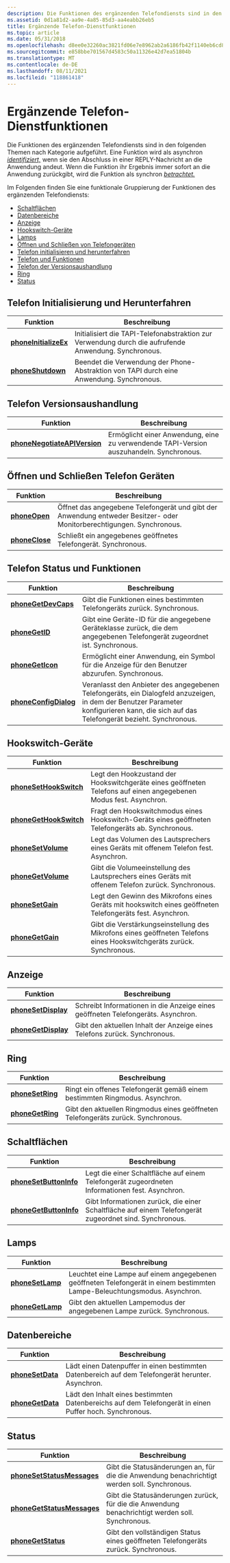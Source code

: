 ```yaml
---
description: Die Funktionen des ergänzenden Telefondiensts sind in den folgenden Themen nach Kategorie aufgeführt.
ms.assetid: 0d1a81d2-aa9e-4a85-85d3-aa4eabb26eb5
title: Ergänzende Telefon-Dienstfunktionen
ms.topic: article
ms.date: 05/31/2018
ms.openlocfilehash: d8ee0e32260ac3821fd06e7e8962ab2a6186fb42f1140eb6cd8f705709f2dfbd
ms.sourcegitcommit: e858bbe701567d4583c50a11326e42d7ea51804b
ms.translationtype: MT
ms.contentlocale: de-DE
ms.lasthandoff: 08/11/2021
ms.locfileid: "118861418"
---
```

# <a name="supplementary-phone-service-functions"></a>Ergänzende Telefon-Dienstfunktionen

Die Funktionen des ergänzenden Telefondiensts sind in den folgenden Themen nach Kategorie aufgeführt. Eine Funktion wird als asynchron [*identifiziert,*](a-tapgloss.md) wenn sie den Abschluss in einer REPLY-Nachricht an die Anwendung andeut. Wenn die Funktion ihr Ergebnis immer sofort an die Anwendung zurückgibt, wird die Funktion als synchron [*betrachtet.*](s-tapgloss.md)

Im Folgenden finden Sie eine funktionale Gruppierung der Funktionen des ergänzenden Telefondiensts:

-   [Schaltflächen](#buttons)
-   [Datenbereiche](#data-areas)
-   [Anzeige](#display)
-   [Hookswitch-Geräte](#hookswitch-devices)
-   [Lamps](#lamps)
-   [Öffnen und Schließen von Telefongeräten](#opening-and-closing-phone-devices)
-   [Telefon initialisieren und herunterfahren](#phone-initialization-and-shutdown)
-   [Telefon und Funktionen](#phone-status-and-capabilities)
-   [Telefon der Versionsaushandlung](#phone-version-negotiation)
-   [Ring](#ring)
-   [Status](#status)

## <a name="phone-initialization-and-shutdown"></a>Telefon Initialisierung und Herunterfahren



| Funktion                                       | Beschreibung                                                                          |
|------------------------------------------------|--------------------------------------------------------------------------------------|
| [**phoneInitializeEx**](/windows/desktop/api/Tapi/nf-tapi-phoneinitializeexa) | Initialisiert die TAPI-Telefonabstraktion zur Verwendung durch die aufrufende Anwendung. Synchronous. |
| [**phoneShutdown**](/windows/desktop/api/Tapi/nf-tapi-phoneshutdown)         | Beendet die Verwendung der Phone-Abstraktion von TAPI durch eine Anwendung. Synchronous.            |



 

## <a name="phone-version-negotiation"></a>Telefon Versionsaushandlung



| Funktion                                                     | Beschreibung                                                            |
|--------------------------------------------------------------|------------------------------------------------------------------------|
| [**phoneNegotiateAPIVersion**](/windows/desktop/api/Tapi/nf-tapi-phonenegotiateapiversion) | Ermöglicht einer Anwendung, eine zu verwendende TAPI-Version auszuhandeln. Synchronous. |



 

## <a name="opening-and-closing-phone-devices"></a>Öffnen und Schließen Telefon Geräten



| Funktion                         | Beschreibung                                                                                               |
|----------------------------------|-----------------------------------------------------------------------------------------------------------|
| [**phoneOpen**](/windows/desktop/api/Tapi/nf-tapi-phoneopen)   | Öffnet das angegebene Telefongerät und gibt der Anwendung entweder Besitzer- oder Monitorberechtigungen. Synchronous. |
| [**phoneClose**](/windows/desktop/api/Tapi/nf-tapi-phoneclose) | Schließt ein angegebenes geöffnetes Telefongerät. Synchronous.                                                        |



 

## <a name="phone-status-and-capabilities"></a>Telefon Status und Funktionen



| Funktion                                       | Beschreibung                                                                                                                                                      |
|------------------------------------------------|------------------------------------------------------------------------------------------------------------------------------------------------------------------|
| [**phoneGetDevCaps**](/windows/desktop/api/Tapi/nf-tapi-phonegetdevcaps)     | Gibt die Funktionen eines bestimmten Telefongeräts zurück. Synchronous.                                                                                                   |
| [**phoneGetID**](/windows/desktop/api/Tapi/nf-tapi-phonegetid)               | Gibt eine Geräte-ID für die angegebene Geräteklasse zurück, die dem angegebenen Telefongerät zugeordnet ist. Synchronous.                                                          |
| [**phoneGetIcon**](/windows/desktop/api/Tapi/nf-tapi-phonegeticon)           | Ermöglicht einer Anwendung, ein Symbol für die Anzeige für den Benutzer abzurufen. Synchronous.                                                                                  |
| [**phoneConfigDialog**](/windows/desktop/api/Tapi/nf-tapi-phoneconfigdialog) | Veranlasst den Anbieter des angegebenen Telefongeräts, ein Dialogfeld anzuzeigen, in dem der Benutzer Parameter konfigurieren kann, die sich auf das Telefongerät bezieht. Synchronous. |



 

## <a name="hookswitch-devices"></a>Hookswitch-Geräte



| Funktion                                         | Beschreibung                                                                                       |
|--------------------------------------------------|---------------------------------------------------------------------------------------------------|
| [**phoneSetHookSwitch**](/windows/desktop/api/Tapi/nf-tapi-phonesethookswitch) | Legt den Hookzustand der Hookswitchgeräte eines geöffneten Telefons auf einen angegebenen Modus fest. Asynchron.      |
| [**phoneGetHookSwitch**](/windows/desktop/api/Tapi/nf-tapi-phonegethookswitch) | Fragt den Hookswitchmodus eines Hookswitch-Geräts eines geöffneten Telefongeräts ab. Synchronous.          |
| [**phoneSetVolume**](/windows/desktop/api/Tapi/nf-tapi-phonesetvolume)         | Legt das Volumen des Lautsprechers eines Geräts mit offenem Telefon fest. Asynchron.           |
| [**phoneGetVolume**](/windows/desktop/api/Tapi/nf-tapi-phonegetvolume)         | Gibt die Volumeeinstellung des Lautsprechers eines Geräts mit offenem Telefon zurück. Synchronous. |
| [**phoneSetGain**](/windows/desktop/api/Tapi/nf-tapi-phonesetgain)             | Legt den Gewinn des Mikrofons eines Geräts mit hookswitch eines geöffneten Telefongeräts fest. Asynchron.                 |
| [**phoneGetGain**](/windows/desktop/api/Tapi/nf-tapi-phonegetgain)             | Gibt die Verstärkungseinstellung des Mikrofons eines geöffneten Telefons eines Hookswitchgeräts zurück. Synchronous.              |



 

## <a name="display"></a>Anzeige



| Funktion                                   | Beschreibung                                                              |
|--------------------------------------------|--------------------------------------------------------------------------|
| [**phoneSetDisplay**](/windows/desktop/api/Tapi/nf-tapi-phonesetdisplay) | Schreibt Informationen in die Anzeige eines geöffneten Telefongeräts. Asynchron. |
| [**phoneGetDisplay**](/windows/desktop/api/Tapi/nf-tapi-phonegetdisplay) | Gibt den aktuellen Inhalt der Anzeige eines Telefons zurück. Synchronous.          |



 

## <a name="ring"></a>Ring



| Funktion                             | Beschreibung                                                              |
|--------------------------------------|--------------------------------------------------------------------------|
| [**phoneSetRing**](/windows/desktop/api/Tapi/nf-tapi-phonesetring) | Ringt ein offenes Telefongerät gemäß einem bestimmten Ringmodus. Asynchron. |
| [**phoneGetRing**](/windows/desktop/api/Tapi/nf-tapi-phonegetring) | Gibt den aktuellen Ringmodus eines geöffneten Telefongeräts zurück. Synchronous.    |



 

## <a name="buttons"></a>Schaltflächen



| Funktion                                         | Beschreibung                                                                    |
|--------------------------------------------------|--------------------------------------------------------------------------------|
| [**phoneSetButtonInfo**](/windows/desktop/api/Tapi/nf-tapi-phonesetbuttoninfo) | Legt die einer Schaltfläche auf einem Telefongerät zugeordneten Informationen fest. Asynchron. |
| [**phoneGetButtonInfo**](/windows/desktop/api/Tapi/nf-tapi-phonegetbuttoninfo) | Gibt Informationen zurück, die einer Schaltfläche auf einem Telefongerät zugeordnet sind. Synchronous.   |



 

## <a name="lamps"></a>Lamps



| Funktion                             | Beschreibung                                                                                 |
|--------------------------------------|---------------------------------------------------------------------------------------------|
| [**phoneSetLamp**](/windows/desktop/api/Tapi/nf-tapi-phonesetlamp) | Leuchtet eine Lampe auf einem angegebenen geöffneten Telefongerät in einem bestimmten Lampe-Beleuchtungsmodus. Asynchron. |
| [**phoneGetLamp**](/windows/desktop/api/Tapi/nf-tapi-phonegetlamp) | Gibt den aktuellen Lampemodus der angegebenen Lampe zurück. Synchronous.                           |



 

## <a name="data-areas"></a>Datenbereiche



| Funktion                             | Beschreibung                                                                             |
|--------------------------------------|-----------------------------------------------------------------------------------------|
| [**phoneSetData**](/windows/desktop/api/Tapi/nf-tapi-phonesetdata) | Lädt einen Datenpuffer in einen bestimmten Datenbereich auf dem Telefongerät herunter. Asynchron.      |
| [**phoneGetData**](/windows/desktop/api/Tapi/nf-tapi-phonegetdata) | Lädt den Inhalt eines bestimmten Datenbereichs auf dem Telefongerät in einen Puffer hoch. Synchronous. |



 

## <a name="status"></a>Status



| Funktion                                                 | Beschreibung                                                                               |
|----------------------------------------------------------|-------------------------------------------------------------------------------------------|
| [**phoneSetStatusMessages**](/windows/desktop/api/Tapi/nf-tapi-phonesetstatusmessages) | Gibt die Statusänderungen an, für die die Anwendung benachrichtigt werden soll. Synchronous. |
| [**phoneGetStatusMessages**](/windows/desktop/api/Tapi/nf-tapi-phonegetstatusmessages) | Gibt die Statusänderungen zurück, für die die Anwendung benachrichtigt werden soll. Synchronous.   |
| [**phoneGetStatus**](/windows/desktop/api/Tapi/nf-tapi-phonegetstatus)                 | Gibt den vollständigen Status eines geöffneten Telefongeräts zurück. Synchronous.                         |



 

 

 



